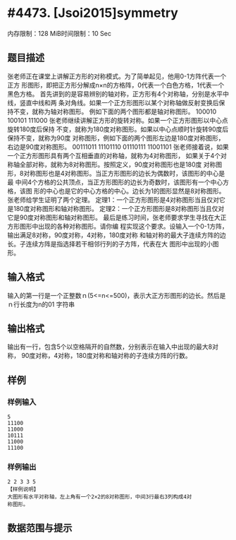 # #4473. [Jsoi2015]symmetry 

内存限制：128 MiB时间限制：10 Sec

## 题目描述

张老师正在课堂上讲解正方形的对称模式。为了简单起见，他用0-1方阵代表一个正方
形图形，即把正方形分解成n&times;n的方格阵，0代表一个白色方格，1代表一个黑色方格。
首先讲到的是容易辨别的轴对称，正方形有4个对称轴，分别是水平中线，竖直中线和两
条对角线。如果一个正方形图形以某个对称轴做反射变换后保持不变，就称为轴对称图形。
例如下面的两个图形都是轴对称图形。
100010
100101
111000
张老师继续讲解正方形的旋转对称。如果一个正方形图形以中心点旋转180度后保持
不变，就称为180度对称图形。如果以中心点顺时针旋转90度后保持不变，就称为90度
对称图形，例如下面的两个图形左边是180度对称图形，右边是90度对称图形。
00111011
11101110
01110111
11001101
张老师接着说，如果一个正方形图形具有两个互相垂直的对称轴，就称为4对称图形，
如果关于4个对称轴全部对称，就称为8对称图形。按照定义，90度对称图形也是180度
对称图形，8对称图形也是4对称图形。当正方形图形的边长为偶数时，该图形的中心是最
中间4个方格的公共顶点，当正方形图形的边长为奇数时，该图形有一个中心方格，该图
形的中心也是它的中心方格的中心。边长为1的图形显然是8对称图形。
张老师给学生证明了两个定理。
定理1：一个正方形图形是4对称图形当且仅对它是180度对称图形和轴对称图形。
定理2：一个正方形图形是8对称图形当且仅对它是90度对称图形和轴对称图形。
最后是练习时间，张老师要求学生寻找在大正方形图形中出现的各种对称图形。请你编
程实现这个要求。设输入一个0-1方阵，输出满足8对称，90度对称，4对称，180度对称
和轴对称的最大子连续方阵的边长。子连续方阵是指选择若干相邻行列的子方阵，代表在大
图形中出现的小图形。

## 输入格式

输入的第一行是一个正整数ｎ(5<=n<=500)，表示大正方形图形的边长。然后是ｎ行长度为n的01
字符串

## 输出格式

输出有一行，包含5个以空格隔开的自然数，分别表示在输入中出现的最大8对称，
90度对称，4对称，180度对称和轴对称的子连续方阵的行数。

## 样例

### 样例输入

    
    5
    11100
    11000
    10111
    11000
    11100
    

### 样例输出

    
    2 2 3 3 5
    【样例说明】
    大图形有水平对称轴，左上角有一个2×2的8对称图形，中间3行最右3列构成4对
    称图形。
    

## 数据范围与提示
